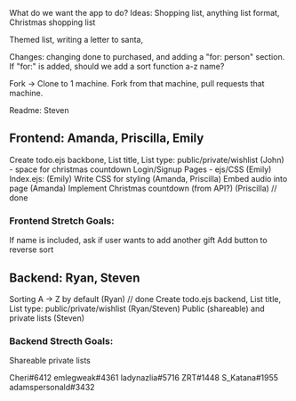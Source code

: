 What do we want the app to do?
Ideas: Shopping list, anything list format, Christmas shopping list

Themed list, writing a letter to santa, 

Changes: changing done to purchased, and adding a "for: person" section. If "for:" is added, should we add a sort function a-z name?

Fork -> Clone to 1 machine. Fork from that machine, pull requests that machine.

Readme: Steven

## Frontend: Amanda, Priscilla, Emily
Create todo.ejs backbone, List title,  List type: public/private/wishlist (John) - space for christmas countdown
Login/Signup Pages - ejs/CSS (Emily)
Index.ejs: (Emily)
Write CSS for styling (Amanda, Priscilla)
Embed audio into page (Amanda)
Implement Christmas countdown (from API?) (Priscilla) // done

### Frontend Stretch Goals:
If name is included, ask if user wants to add another gift
Add button to reverse sort

## Backend: Ryan, Steven
Sorting A -> Z by default (Ryan) // done
Create todo.ejs backend, List title,  List type: public/private/wishlist (Ryan/Steven)
Public (shareable) and private lists (Steven)


### Backend Strecth Goals:
Shareable private lists


Cheri#6412
emlegweak#4361
ladynazlia#5716
ZRT#1448
S_Katana#1955
adamspersonald#3432
